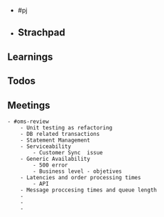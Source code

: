 - #pj
- ## Strachpad
## Learnings
## Todos
## Meetings
	- #oms-review
		- Unit testing as refactoring
		- DB related transactions
		- Statement Management
		- Serviceability
			- Customer Sync  issue
		- Generic Availability
			- 500 error
			- Business level - objetives
		- Latencies and order processing times
			- API
		- Message proccesing times and queue length
		-
		-
		-